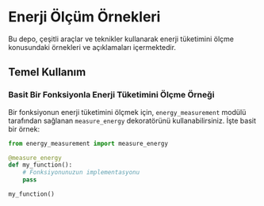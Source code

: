 # Enerji Ölçüm Örnekleri

Bu depo, çeşitli araçlar ve teknikler kullanarak enerji tüketimini ölçme konusundaki örnekleri ve açıklamaları içermektedir.

## Temel Kullanım

### Basit Bir Fonksiyonla Enerji Tüketimini Ölçme Örneği

Bir fonksiyonun enerji tüketimini ölçmek için, `energy_measurement` modülü tarafından sağlanan `measure_energy` dekoratörünü kullanabilirsiniz. İşte basit bir örnek:

```python
from energy_measurement import measure_energy

@measure_energy
def my_function():
    # Fonksiyonunuzun implementasyonu
    pass

my_function()

